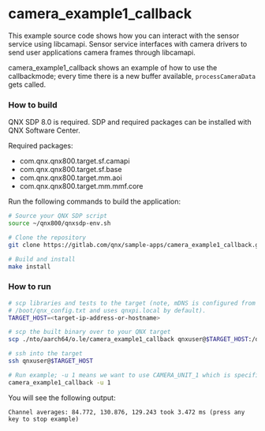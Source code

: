 # camera_example1_callback

This example source code shows how you can interact with the sensor service using libcamapi. Sensor service interfaces with camera drivers to send user applications camera frames through libcamapi.

camera_example1_callback shows an example of how to use the callbackmode; every time there is a new buffer available, `processCameraData` gets called.

### How to build

QNX SDP 8.0 is required. SDP and required packages can be installed with QNX Software Center.

Required packages:

- com.qnx.qnx800.target.sf.camapi
- com.qnx.qnx800.target.sf.base
- com.qnx.qnx800.target.mm.aoi
- com.qnx.qnx800.target.mm.mmf.core

Run the following commands to build the application:
```bash
# Source your QNX SDP script
source ~/qnx800/qnxsdp-env.sh

# Clone the repository
git clone https://gitlab.com/qnx/sample-apps/camera_example1_callback.git && cd camera_example1_callback

# Build and install
make install
```

### How to run

```bash
# scp libraries and tests to the target (note, mDNS is configured from
# /boot/qnx_config.txt and uses qnxpi.local by default).
TARGET_HOST=<target-ip-address-or-hostname>

# scp the built binary over to your QNX target
scp ./nto/aarch64/o.le/camera_example1_callback qnxuser@$TARGET_HOST:/data/home/qnxuser/bin

# ssh into the target
ssh qnxuser@$TARGET_HOST

# Run example; -u 1 means we want to use CAMERA_UNIT_1 which is specified in sensor_demo.conf
camera_example1_callback -u 1
```

You will see the following output:
```console
Channel averages: 84.772, 130.876, 129.243 took 3.472 ms (press any key to stop example)
```
